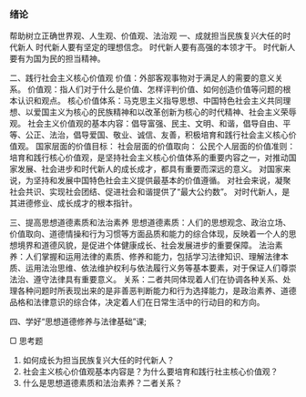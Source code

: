### 绪论
帮助树立正确世界观、人生观、价值观、法治观
一、成就担当民族复兴大任的时代新人
时代新人要有坚定的理想信念。
时代新人要有高强的本领才干。
时代新人要有为国为民的担当精神。

二、践行社会主义核心价值观
    价值：外部客观事物对于满足人的需要的意义关系。
    价值观：指人们对于什么是价值、怎样评判价值、如何创造价值等问题的根本认识和观点。
    核心价值体系：马克思主义指导思想、中国特色社会主义共同理想、以爱国主义为核心的民族精神和以改革创新为核心的时代精神、社会主义荣辱观。
    社会主义价值观的基本内容：倡导富强、民主、文明、和谐，倡导自由、平等、公正、法治，倡导爱国、敬业、诚信、友善，积极培育和践行社会主义核心价值观。
    国家层面的价值目标：
    社会层面的价值取向：
    公民个人层面的价值准则：
培育和践行核心价值观，是坚持社会主义核心价值体系的重要内容之一，对推动国家发展、社会进步和时代新人的成长成才，都具有重要而深远的意义。
对国家来说，为坚持和发展中国特色社会主义提供最基本的价值遵循。
对社会来说，凝聚社会共识、实现社会团结、促进社会和谐提供了“最大公约数”。
对时代新人，是其进德修业、成长成才的根本指针。

三、提高思想道德素质和法治素养
       思想道德素质：人们的思想观念、政治立场、价值取向、道德情操和行为习惯等方面品质和能力的综合体现，反映着一个人的思想境界和道德风貌，是促进个体健康成长、社会发展进步的重要保障。
法治素养：人们掌握和运用法律的素质、修养和能力，包括学习法律知识、理解法律本质、运用法治思维、依法维护权利与依法履行义务等基本要素，对于保证人们尊崇法治、遵守法律具有重要意义。
关系：二者共同体现着人们在协调各种关系、处理各种问题时所表现出来的是非善恶判断能力和行为选择能力，是政治素养、道德品格和法律意识的综合体，决定着人们在日常生活中的行动目的和方向。

四、学好“思想道德修养与法律基础”课;

▢  思考题
1. 如何成长为担当民族复兴大任的时代新人？
2. 社会主义核心价值观基本内容是？为什么要培育和践行社主核心价值观？
3. 什么是思想道德素质和法治素养？二者关系？